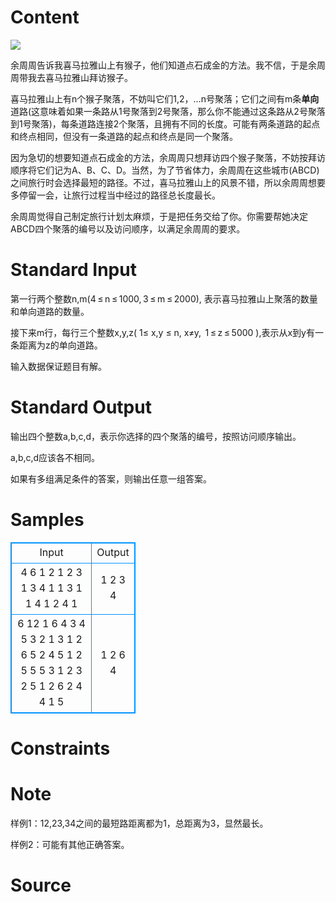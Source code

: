 
# Content

![](/source/lutece/xi-ma-la-ya-shan-shang-de-hou-zi/img/aHR0cHM6Ly9zczEuYmRzdGF0aWMuY29tLzcwY0Z2WFNoX1ExWW54R2twb1dLMUhGNmhoeS9pdC91PTI1MDYzMjQyMzIsMzkwODcyMjQwNyZmbT0yNyZncD0wLmpwZw==.jpg)

余周周告诉我喜马拉雅山上有猴子，他们知道点石成金的方法。我不信，于是余周周带我去喜马拉雅山拜访猴子。

喜马拉雅山上有n个猴子聚落，不妨叫它们1,2，…n号聚落；它们之间有m条**单向**道路(这意味着如果一条路从1号聚落到2号聚落，那么你不能通过这条路从2号聚落到1号聚落)，每条道路连接2个聚落，且拥有不同的长度。可能有两条道路的起点和终点相同，但没有一条道路的起点和终点是同一个聚落。

因为急切的想要知道点石成金的方法，余周周只想拜访四个猴子聚落，不妨按拜访顺序将它们记为A、B、C、D。当然，为了节省体力，余周周在这些城市(ABCD)之间旅行时会选择最短的路径。不过，喜马拉雅山上的风景不错，所以余周周想要多停留一会，让旅行过程当中经过的路径总长度最长。

余周周觉得自己制定旅行计划太麻烦，于是把任务交给了你。你需要帮她决定ABCD四个聚落的编号以及访问顺序，以满足余周周的要求。

# Standard Input

第一行两个整数n,m(4 ≤ n ≤ 1000, 3 ≤ m ≤ 2000), 表示喜马拉雅山上聚落的数量和单向道路的数量。

接下来m行，每行三个整数x,y,z( 1≤ x,y ≤ n, x≠y,  1 ≤ z ≤ 5000 ),表示从x到y有一条距离为z的单向道路。

输入数据保证题目有解。

# Standard Output

输出四个整数a,b,c,d，表示你选择的四个聚落的编号，按照访问顺序输出。

a,b,c,d应该各不相同。

如果有多组满足条件的答案，则输出任意一组答案。

# Samples

<style>
        table,table tr th, table tr td { border:1px solid #0094ff; }
        table { width: 200px; min-height: 25px; line-height: 25px; text-align: center; border-collapse: collapse;}   
    </style>
<table>
	<tr>
		<td>Input</td>
		<td>Output</td>
	</tr>
<tr><td>4 6
1 2 1
2 3 1
3 4 1
1 3 1
1 4 1
2 4 1</td><td>1 2 3 4</td></tr><tr><td>6 12
1 6 4
3 4 5
3 2 1
3 1 2
6 5 2
4 5 1
2 5 5
5 3 1
2 3 2
5 1 2
6 2 4
4 1 5</td><td>1 2 6 4</td></tr></table>


# Constraints



# Note

样例1：12,23,34之间的最短路距离都为1，总距离为3，显然最长。

样例2：可能有其他正确答案。

# Source


